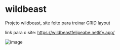 # wildbeast
Projeto wildbeast, site feito para treinar GRID layout 

link para o site: https://wildbeastfelipeabe.netlify.app/

![image](https://user-images.githubusercontent.com/105646416/231872832-260cd456-2f28-468e-9204-2baa4427bef6.png)

